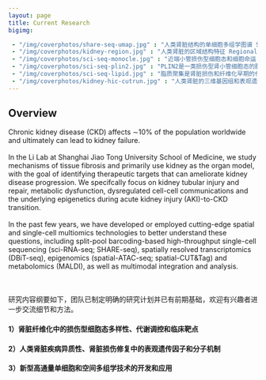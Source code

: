 ```yaml
---
layout: page
title: Current Research
bigimg:

 - "/img/coverphotos/share-seq-umap.jpg" : "人类肾脏结构的单细胞多组学图谱 Single-cell multimodal atlas for human kidneys (Cell Metabolism 2024)"
 - "/img/coverphotos/kidney-region.jpg" : "人类肾脏的区域结构特征 Regional difference across the human kidney anatomy (Cell Metabolism 2024)"
 - "/img/coverphotos/sci-seq-monocle.jpg" : "近端小管损伤型细胞态和细胞命运 Injured cell states of the proximal tubule and cell fate commitment (Cell Metabolism 2022)"
 - "/img/coverphotos/sci-seq-plin2.jpg" : "PLIN2是一类损伤型肾小管细胞态的脂滴标志物 PLIN2 is a lipid droplet marker in Type 1 Injured PT cells (Cell Metabolism 2022)"
 - "/img/coverphotos/sci-seq-lipid.jpg" : "脂质聚集是肾脏损伤和纤维化早期的代谢特征 Lipid accumulation in the acute phase of kidney injury (Cell Metabolism 2022)"
 - "/img/coverphotos/kidney-hic-cutrun.jpg" : "人类肾脏的三维基因组和表观遗传组 The 3D genomics and epigenomics of the human kidney (Scientific Data 2024)"
---
```


## Overview

Chronic kidney disease (CKD) affects ∼10% of the population worldwide and ultimately can lead to kidney failure. <br><br>In the Li Lab at Shanghai Jiao Tong University School of Medicine, we study mechanisms of tissue fibrosis and primarily use kidney as the organ model, with the goal of identifying therapeutic targets that can ameliorate kidney disease progression. We specifcally focus on kidney tubular injury and repair, metabolic dysfunction, dysregulated cell-cell communications and the underlying epigenetics during acute kidney injury (AKI)-to-CKD transition. <br><br>
In the past few years, we have developed or employed cutting-edge spatial and single-cell multiomics technologies to better understand these questions, including split-pool barcoding-based high-throughput single-cell sequencing (sci-RNA-seq; SHARE-seq), spatially resolved transcriptomics (DBiT-seq), epigenomics (spatial-ATAC-seq; spatial-CUT&Tag) and metabolomics (MALDI), as well as multimodal integration and analysis.
<br><br><br>

研究内容纲要如下，团队已制定明确的研究计划并已有前期基础，欢迎有兴趣者进一步交流细节和方法。<br>
#### 1）肾脏纤维化中的损伤型细胞态多样性、代谢调控和临床靶点<br>

#### 2）人类肾脏疾病异质性、肾脏损伤修复中的表观遗传因子和分子机制<br>

#### 3）新型高通量单细胞和空间多组学技术的开发和应用<br>

